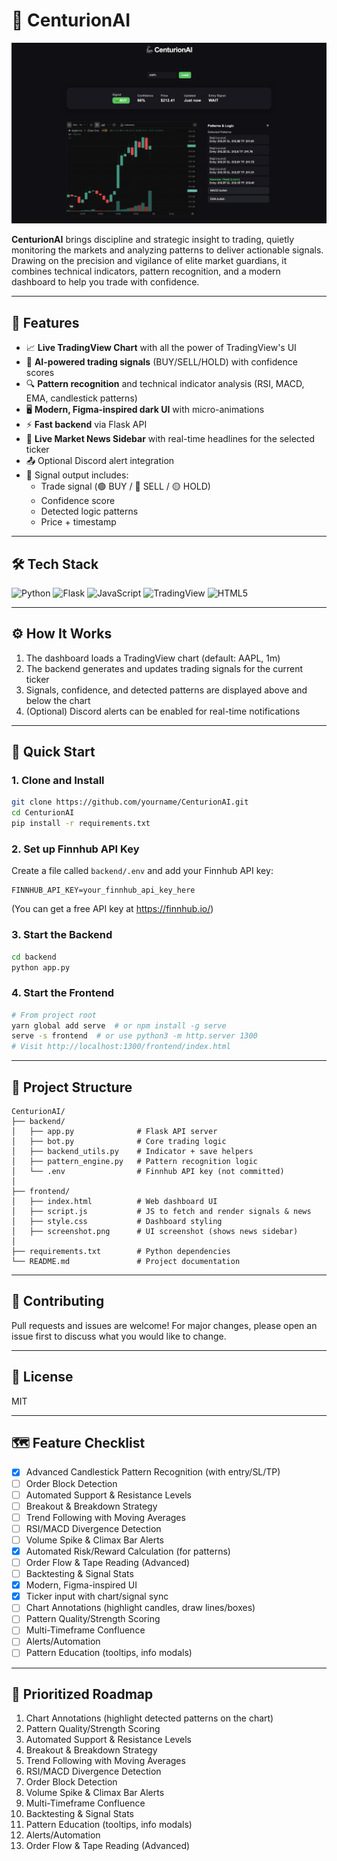 # 🦾 CenturionAI

![UI Screenshot](frontend/screenshot.png)

**CenturionAI** brings discipline and strategic insight to trading, quietly monitoring the markets and analyzing patterns to deliver actionable signals. Drawing on the precision and vigilance of elite market guardians, it combines technical indicators, pattern recognition, and a modern dashboard to help you trade with confidence.

---

## 🚀 Features

- 📈 **Live TradingView Chart** with all the power of TradingView's UI
- 🧠 **AI-powered trading signals** (BUY/SELL/HOLD) with confidence scores
- 🔍 **Pattern recognition** and technical indicator analysis (RSI, MACD, EMA, candlestick patterns)
- 🖥️ **Modern, Figma-inspired dark UI** with micro-animations
- ⚡ **Fast backend** via Flask API
- 📰 **Live Market News Sidebar** with real-time headlines for the selected ticker
- 📤 Optional Discord alert integration
- 💾 Signal output includes:
  - Trade signal (🟢 BUY / 🔴 SELL / 🟡 HOLD)
  - Confidence score
  - Detected logic patterns
  - Price + timestamp

---

## 🛠️ Tech Stack

![Python](https://img.shields.io/badge/Python-3.10+-blue?logo=python)
![Flask](https://img.shields.io/badge/Flask-API-lightgrey?logo=flask)
![JavaScript](https://img.shields.io/badge/JavaScript-ES6+-yellow?logo=javascript)
![TradingView](https://img.shields.io/badge/TradingView-Widget-blueviolet?logo=tradingview)
![HTML5](https://img.shields.io/badge/HTML5-E34F26?logo=html5&logoColor=fff)

---

## ⚙️ How It Works

1. The dashboard loads a TradingView chart (default: AAPL, 1m)
2. The backend generates and updates trading signals for the current ticker
3. Signals, confidence, and detected patterns are displayed above and below the chart
4. (Optional) Discord alerts can be enabled for real-time notifications

---

## 🚦 Quick Start

### 1. Clone and Install
```bash
git clone https://github.com/yourname/CenturionAI.git
cd CenturionAI
pip install -r requirements.txt
```

### 2. Set up Finnhub API Key
Create a file called `backend/.env` and add your Finnhub API key:
```env
FINNHUB_API_KEY=your_finnhub_api_key_here
```
(You can get a free API key at https://finnhub.io/)

### 3. Start the Backend
```bash
cd backend
python app.py
```

### 4. Start the Frontend
```bash
# From project root
yarn global add serve  # or npm install -g serve
serve -s frontend  # or use python3 -m http.server 1300
# Visit http://localhost:1300/frontend/index.html
```

---

## 📁 Project Structure

```plaintext
CenturionAI/
├── backend/
│   ├── app.py              # Flask API server
│   ├── bot.py              # Core trading logic
│   ├── backend_utils.py    # Indicator + save helpers
│   ├── pattern_engine.py   # Pattern recognition logic
│   └── .env                # Finnhub API key (not committed)
│
├── frontend/
│   ├── index.html          # Web dashboard UI
│   ├── script.js           # JS to fetch and render signals & news
│   ├── style.css           # Dashboard styling
│   ├── screenshot.png      # UI screenshot (shows news sidebar)
│
├── requirements.txt        # Python dependencies
└── README.md               # Project documentation
```

---

## 🤝 Contributing
Pull requests and issues are welcome! For major changes, please open an issue first to discuss what you would like to change.

---

## 📄 License
MIT

---

## 🗺️ Feature Checklist

- [x] Advanced Candlestick Pattern Recognition (with entry/SL/TP)
- [ ] Order Block Detection
- [ ] Automated Support & Resistance Levels
- [ ] Breakout & Breakdown Strategy
- [ ] Trend Following with Moving Averages
- [ ] RSI/MACD Divergence Detection
- [ ] Volume Spike & Climax Bar Alerts
- [x] Automated Risk/Reward Calculation (for patterns)
- [ ] Order Flow & Tape Reading (Advanced)
- [ ] Backtesting & Signal Stats
- [x] Modern, Figma-inspired UI
- [x] Ticker input with chart/signal sync
- [ ] Chart Annotations (highlight candles, draw lines/boxes)
- [ ] Pattern Quality/Strength Scoring
- [ ] Multi-Timeframe Confluence
- [ ] Alerts/Automation
- [ ] Pattern Education (tooltips, info modals)

---

## 🚦 Prioritized Roadmap

1. Chart Annotations (highlight detected patterns on the chart)
2. Pattern Quality/Strength Scoring
3. Automated Support & Resistance Levels
4. Breakout & Breakdown Strategy
5. Trend Following with Moving Averages
6. RSI/MACD Divergence Detection
7. Order Block Detection
8. Volume Spike & Climax Bar Alerts
9. Multi-Timeframe Confluence
10. Backtesting & Signal Stats
11. Pattern Education (tooltips, info modals)
12. Alerts/Automation
13. Order Flow & Tape Reading (Advanced)
